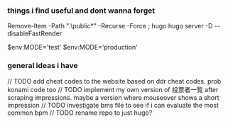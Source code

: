 ### things i find useful and dont wanna forget

Remove-Item -Path ".\public\*" -Recurse -Force ; hugo
hugo server -D --disableFastRender

$env:MODE='test'
$env:MODE='production'

### general ideas i have

// TODO add cheat codes to the website based on ddr cheat codes. prob konami code too
// TODO implement my own version of 投票者一覧 after scraping impressions. maybe a version where mouseover shows a short impression
// TODO investigate bms file to see if i can evaluate the most common bpm
// TODO rename repo to just hugo?